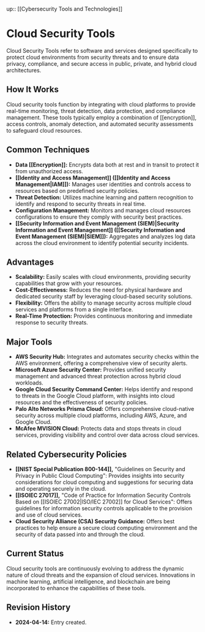 up:: [[Cybersecurity Tools and Technologies]]
# Cloud Security Tools

Cloud Security Tools refer to software and services designed specifically to protect cloud environments from security threats and to ensure data privacy, compliance, and secure access in public, private, and hybrid cloud architectures.

## How It Works

Cloud security tools function by integrating with cloud platforms to provide real-time monitoring, threat detection, data protection, and compliance management. These tools typically employ a combination of [[encryption]], access controls, anomaly detection, and automated security assessments to safeguard cloud resources.

## Common Techniques

- **Data [[Encryption]]:** Encrypts data both at rest and in transit to protect it from unauthorized access.
- **[[Identity and Access Management]] ([[Identity and Access Management|IAM]]):** Manages user identities and controls access to resources based on predefined security policies.
- **Threat Detection:** Utilizes machine learning and pattern recognition to identify and respond to security threats in real time.
- **Configuration Management:** Monitors and manages cloud resources configurations to ensure they comply with security best practices.
- **[[Security Information and Event Management (SIEM)|Security Information and Event Management]] ([[Security Information and Event Management (SIEM)|SIEM]]):** Aggregates and analyzes log data across the cloud environment to identify potential security incidents.

## Advantages

- **Scalability:** Easily scales with cloud environments, providing security capabilities that grow with your resources.
- **Cost-Effectiveness:** Reduces the need for physical hardware and dedicated security staff by leveraging cloud-based security solutions.
- **Flexibility:** Offers the ability to manage security across multiple cloud services and platforms from a single interface.
- **Real-Time Protection:** Provides continuous monitoring and immediate response to security threats.

## Major Tools

- **AWS Security Hub:** Integrates and automates security checks within the AWS environment, offering a comprehensive view of security alerts.
- **Microsoft Azure Security Center:** Provides unified security management and advanced threat protection across hybrid cloud workloads.
- **Google Cloud Security Command Center:** Helps identify and respond to threats in the Google Cloud platform, with insights into cloud resources and the effectiveness of security policies.
- **Palo Alto Networks Prisma Cloud:** Offers comprehensive cloud-native security across multiple cloud platforms, including AWS, Azure, and Google Cloud.
- **McAfee MVISION Cloud:** Protects data and stops threats in cloud services, providing visibility and control over data across cloud services.

## Related Cybersecurity Policies

- **[[NIST Special Publication 800-144]],** "Guidelines on Security and Privacy in Public Cloud Computing": Provides insights into security considerations for cloud computing and suggestions for securing data and operating securely in the cloud.
- **[[ISOIEC 27017]],** "Code of Practice for Information Security Controls Based on [[ISOIEC 27002|ISO/IEC 27002]] for Cloud Services": Offers guidelines for information security controls applicable to the provision and use of cloud services.
- **Cloud Security Alliance (CSA) Security Guidance:** Offers best practices to help ensure a secure cloud computing environment and the security of data passed into and through the cloud.

## Current Status

Cloud security tools are continuously evolving to address the dynamic nature of cloud threats and the expansion of cloud services. Innovations in machine learning, artificial intelligence, and blockchain are being incorporated to enhance the capabilities of these tools.

## Revision History

- **2024-04-14:** Entry created.